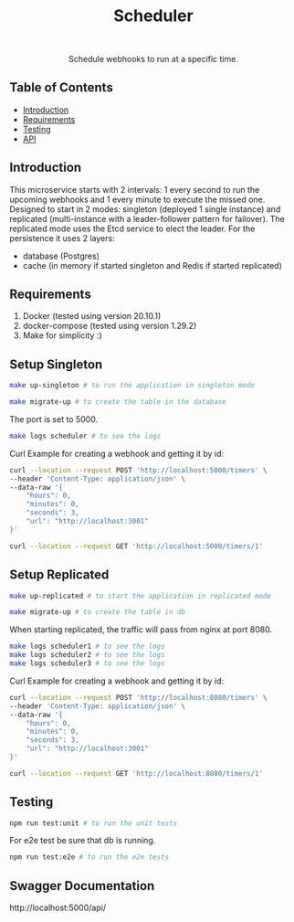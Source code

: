<h1 align="center"> Scheduler </h1> <br>

<p align="center">
  Schedule webhooks to run at a specific time.
</p>

## Table of Contents

- [Introduction](#introduction)
- [Requirements](#requirements)
- [Testing](#testing)
- [API](#requirements)

## Introduction

This microservice starts with 2 intervals: 1 every second to run the upcoming webhooks and 1 every minute to execute the missed one. Designed to start in 2 modes: singleton (deployed 1 single instance) and replicated (multi-instance with a leader-follower pattern for failover). The replicated mode uses the Etcd service to elect the leader. For the persistence it uses 2 layers:
* database (Postgres)
* cache (in memory if started singleton and Redis if started replicated)

## Requirements
1. Docker (tested using version 20.10.1)
2. docker-compose (tested using version 1.29.2)
3. Make for simplicity :) 


## Setup Singleton
```bash
make up-singleton # to run the application in singleton mode
```
```bash
make migrate-up # to create the table in the database
``` 
The port is set to 5000.
```bash
make logs scheduler # to see the logs
```
Curl Example for creating a webhook and getting it by id:
```bash
curl --location --request POST 'http://localhost:5000/timers' \
--header 'Content-Type: application/json' \
--data-raw '{
    "hours": 0,
    "minutes": 0,
    "seconds": 3,
    "url": "http://localhost:3001"
}'
```
```bash
curl --location --request GET 'http://localhost:5000/timers/1'
```


## Setup Replicated
```bash 
make up-replicated # to start the application in replicated mode
```
```bash
make migrate-up # to create the table in db
``` 
When starting replicated, the traffic will pass from nginx at port 8080.

```bash
make logs scheduler1 # to see the logs
make logs scheduler2 # to see the logs
make logs scheduler3 # to see the logs
```

Curl Example for creating a webhook and getting it by id:
```bash
curl --location --request POST 'http://localhost:8080/timers' \
--header 'Content-Type: application/json' \
--data-raw '{
    "hours": 0,
    "minutes": 0,
    "seconds": 3,
    "url": "http://localhost:3001"
}'
```
```bash
curl --location --request GET 'http://localhost:8080/timers/1'
```


## Testing
```bash
npm run test:unit # to run the unit tests
```
For e2e test be sure that db is running.
```bash
npm run test:e2e # to run the e2e tests
```


## Swagger Documentation
http://localhost:5000/api/

